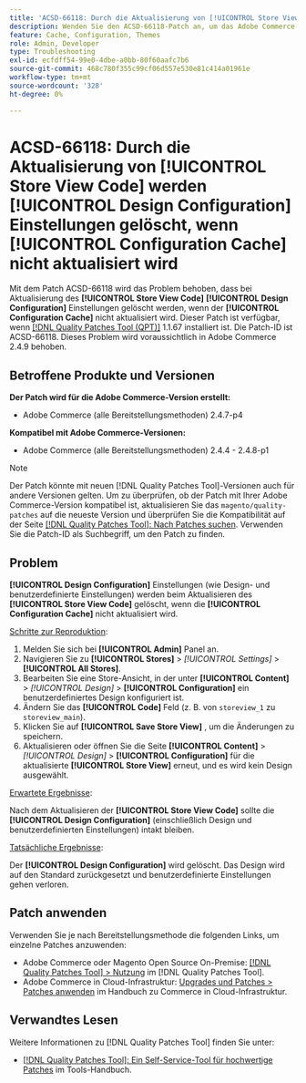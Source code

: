 ```yaml
---
title: 'ACSD-66118: Durch die Aktualisierung von [!UICONTROL Store View Code] werden [!UICONTROL Design Configuration] Einstellungen gelöscht, wenn [!UICONTROL Configuration Cache] nicht aktualisiert wird'
description: Wenden Sie den ACSD-66118-Patch an, um das Adobe Commerce-Problem zu beheben, bei dem durch die Aktualisierung des [!UICONTROL Store View Code] der [!UICONTROL Design Configuration] (Design- und benutzerdefinierte Einstellungen) gelöscht wird, wenn die [!UICONTROL Configuration Cache] nicht ordnungsgemäß aktualisiert wird.
feature: Cache, Configuration, Themes
role: Admin, Developer
type: Troubleshooting
exl-id: ecfdff54-99e0-4dbe-a0bb-80f60aafc7b6
source-git-commit: 468c780f355c99cf06d557e530e81c414a01961e
workflow-type: tm+mt
source-wordcount: '328'
ht-degree: 0%

---
```


# ACSD-66118: Durch die Aktualisierung von **[!UICONTROL Store View Code]** werden **[!UICONTROL Design Configuration]** Einstellungen gelöscht, wenn **[!UICONTROL Configuration Cache]** nicht aktualisiert wird

Mit dem Patch ACSD-66118 wird das Problem behoben, dass bei Aktualisierung des **[!UICONTROL Store View Code]** **[!UICONTROL Design Configuration]** Einstellungen gelöscht werden, wenn der **[!UICONTROL Configuration Cache]** nicht aktualisiert wird. Dieser Patch ist verfügbar, wenn [[!DNL Quality Patches Tool (QPT)]](/help/tools/quality-patches-tool/quality-patches-tool-to-self-serve-quality-patches.md) 1.1.67 installiert ist. Die Patch-ID ist ACSD-66118. Dieses Problem wird voraussichtlich in Adobe Commerce 2.4.9 behoben.

## Betroffene Produkte und Versionen

**Der Patch wird für die Adobe Commerce-Version erstellt:**

* Adobe Commerce (alle Bereitstellungsmethoden) 2.4.7-p4

**Kompatibel mit Adobe Commerce-Versionen:**

* Adobe Commerce (alle Bereitstellungsmethoden) 2.4.4 - 2.4.8-p1

>[!NOTE]
>
>Der Patch könnte mit neuen [!DNL Quality Patches Tool]-Versionen auch für andere Versionen gelten. Um zu überprüfen, ob der Patch mit Ihrer Adobe Commerce-Version kompatibel ist, aktualisieren Sie das `magento/quality-patches` auf die neueste Version und überprüfen Sie die Kompatibilität auf der Seite [[!DNL Quality Patches Tool]: Nach Patches suchen](https://experienceleague.adobe.com/tools/commerce-quality-patches/index.html?lang=de). Verwenden Sie die Patch-ID als Suchbegriff, um den Patch zu finden.

## Problem

**[!UICONTROL Design Configuration]** Einstellungen (wie Design- und benutzerdefinierte Einstellungen) werden beim Aktualisieren des **[!UICONTROL Store View Code]** gelöscht, wenn die **[!UICONTROL Configuration Cache]** nicht aktualisiert wird.

<u>Schritte zur Reproduktion</u>:

1. Melden Sie sich bei **[!UICONTROL Admin]** Panel an.
2. Navigieren Sie zu **[!UICONTROL Stores]** > *[!UICONTROL Settings]* > **[!UICONTROL All Stores]**.
3. Bearbeiten Sie eine Store-Ansicht, in der unter **[!UICONTROL Content]** > *[!UICONTROL Design]* > **[!UICONTROL Configuration]** ein benutzerdefiniertes Design konfiguriert ist.
4. Ändern Sie das **[!UICONTROL Code]** Feld (z. B. von `storeview_1` zu `storeview_main`).
5. Klicken Sie auf **[!UICONTROL Save Store View]** , um die Änderungen zu speichern.
6. Aktualisieren oder öffnen Sie die Seite **[!UICONTROL Content]** > *[!UICONTROL Design]* > **[!UICONTROL Configuration]** für die aktualisierte **[!UICONTROL Store View]** erneut, und es wird kein Design ausgewählt.

<u>Erwartete Ergebnisse</u>:

Nach dem Aktualisieren der **[!UICONTROL Store View Code]** sollte die **[!UICONTROL Design Configuration]** (einschließlich Design und benutzerdefinierten Einstellungen) intakt bleiben.

<u>Tatsächliche Ergebnisse</u>:

Der **[!UICONTROL Design Configuration]** wird gelöscht. Das Design wird auf den Standard zurückgesetzt und benutzerdefinierte Einstellungen gehen verloren.

## Patch anwenden

Verwenden Sie je nach Bereitstellungsmethode die folgenden Links, um einzelne Patches anzuwenden:

* Adobe Commerce oder Magento Open Source On-Premise: [[!DNL Quality Patches Tool] > Nutzung](/help/tools/quality-patches-tool/usage.md) im [!DNL Quality Patches Tool].
* Adobe Commerce in Cloud-Infrastruktur: [Upgrades und Patches > Patches anwenden](https://experienceleague.adobe.com/docs/commerce-cloud-service/user-guide/develop/upgrade/apply-patches.html?lang=de) im Handbuch zu Commerce in Cloud-Infrastruktur.

## Verwandtes Lesen

Weitere Informationen zu [!DNL Quality Patches Tool] finden Sie unter:

* [[!DNL Quality Patches Tool]: Ein Self-Service-Tool für hochwertige Patches](/help/tools/quality-patches-tool/quality-patches-tool-to-self-serve-quality-patches.md) im Tools-Handbuch.
